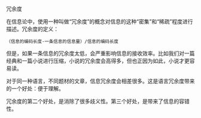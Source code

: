 冗余度

在信息论中，使用一种叫做“冗余度”的概念对信息的这种“密集”和“稀疏”程度进行描述。冗余度的定义：

`（信息的编码长度-一条信息的信息量）/信息的编码长度`

但是，如果一条信息的冗余度太低，会严重影响信息的接收效率。比如我们对一篇经典和一篇小说进行压缩，小说的冗余度会高得多，但也正因为如此，小说才更容易读。

对于同一种语言，不同题材的文章，信息冗余度会相差很多。这是语言冗余度带来的一个好处：便于理解。

冗余度的第二个好处，是消除了很多歧义性。第三个好处，是带来了信息的容错性。

